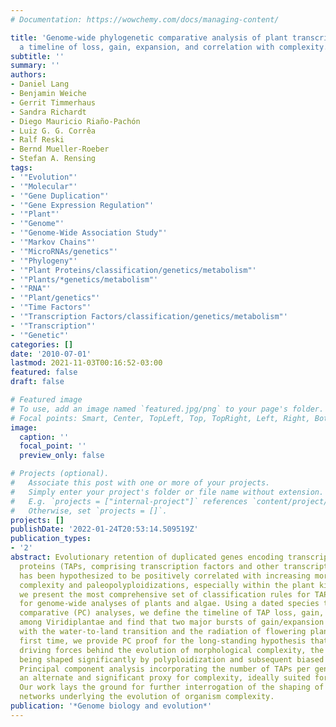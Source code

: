 ```yaml
---
# Documentation: https://wowchemy.com/docs/managing-content/

title: 'Genome-wide phylogenetic comparative analysis of plant transcriptional regulation:
  a timeline of loss, gain, expansion, and correlation with complexity.'
subtitle: ''
summary: ''
authors:
- Daniel Lang
- Benjamin Weiche
- Gerrit Timmerhaus
- Sandra Richardt
- Diego Mauricio Riaño-Pachón
- Luiz G. G. Corrêa
- Ralf Reski
- Bernd Mueller-Roeber
- Stefan A. Rensing
tags:
- '"Evolution"'
- '"Molecular"'
- '"Gene Duplication"'
- '"Gene Expression Regulation"'
- '"Plant"'
- '"Genome"'
- '"Genome-Wide Association Study"'
- '"Markov Chains"'
- '"MicroRNAs/genetics"'
- '"Phylogeny"'
- '"Plant Proteins/classification/genetics/metabolism"'
- '"Plants/*genetics/metabolism"'
- '"RNA"'
- '"Plant/genetics"'
- '"Time Factors"'
- '"Transcription Factors/classification/genetics/metabolism"'
- '"Transcription"'
- '"Genetic"'
categories: []
date: '2010-07-01'
lastmod: 2021-11-03T00:16:52-03:00
featured: false
draft: false

# Featured image
# To use, add an image named `featured.jpg/png` to your page's folder.
# Focal points: Smart, Center, TopLeft, Top, TopRight, Left, Right, BottomLeft, Bottom, BottomRight.
image:
  caption: ''
  focal_point: ''
  preview_only: false

# Projects (optional).
#   Associate this post with one or more of your projects.
#   Simply enter your project's folder or file name without extension.
#   E.g. `projects = ["internal-project"]` references `content/project/deep-learning/index.md`.
#   Otherwise, set `projects = []`.
projects: []
publishDate: '2022-01-24T20:53:14.509519Z'
publication_types:
- '2'
abstract: Evolutionary retention of duplicated genes encoding transcription-associated
  proteins (TAPs, comprising transcription factors and other transcriptional regulators)
  has been hypothesized to be positively correlated with increasing morphological
  complexity and paleopolyploidizations, especially within the plant kingdom. Here,
  we present the most comprehensive set of classification rules for TAPs and its application
  for genome-wide analyses of plants and algae. Using a dated species tree and phylogenetic
  comparative (PC) analyses, we define the timeline of TAP loss, gain, and expansion
  among Viridiplantae and find that two major bursts of gain/expansion occurred, coinciding
  with the water-to-land transition and the radiation of flowering plants. For the
  first time, we provide PC proof for the long-standing hypothesis that TAPs are major
  driving forces behind the evolution of morphological complexity, the latter in Plantae
  being shaped significantly by polyploidization and subsequent biased paleolog retention.
  Principal component analysis incorporating the number of TAPs per genome provides
  an alternate and significant proxy for complexity, ideally suited for PC genomics.
  Our work lays the ground for further interrogation of the shaping of gene regulatory
  networks underlying the evolution of organism complexity.
publication: '*Genome biology and evolution*'
---
```

